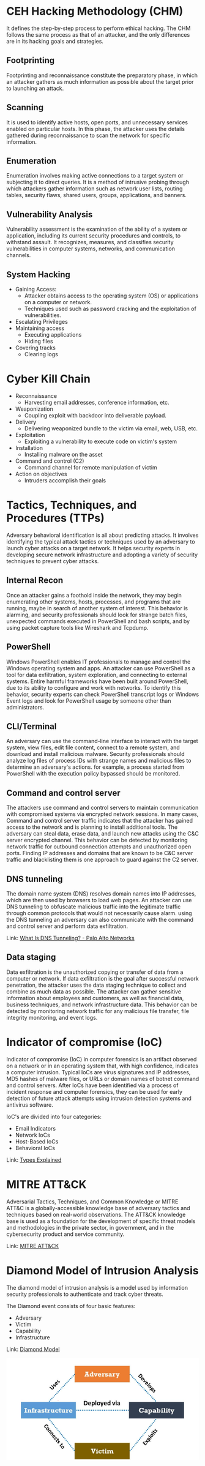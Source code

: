 # CEH Hacking Methodology (CHM) 
It defines the step-by-step process to perform ethical hacking. The CHM follows the same process as that of an attacker, and the only  differences are in its hacking goals and strategies. 
## Footprinting
Footprinting and reconnaissance constitute the preparatory phase, in which an attacker 
gathers as much information as possible about the target prior to launching an attack. 

## Scanning 
It is used to identify active hosts, open ports, and unnecessary services enabled 
on particular hosts. In this phase, the attacker uses the details gathered during 
reconnaissance to scan the network for specific information. 

## Enumeration 
Enumeration involves making active connections to a target system or subjecting it to 
direct queries. It is a method of intrusive probing through which attackers gather 
information such as network user lists, routing tables, security flaws, shared users, 
groups, applications, and banners. 

## Vulnerability Analysis 
Vulnerability assessment is the examination of the ability of a system or application, 
including its current security procedures and controls, to withstand assault. It 
recognizes, measures, and classifies security vulnerabilities in computer systems, 
networks, and communication channels. 
## System Hacking
- Gaining Access:
	- Attacker obtains access to the  operating system (OS) or applications on a computer or network. 
	- Techniques used such as password cracking and the exploitation of vulnerabilities.
- Escalating Privileges 
- Maintaining access
    - Executing applications
    - Hiding files
- Covering tracks
    - Clearing logs
      
# Cyber Kill Chain
- Reconnaissance
    - Harvesting email addresses, conference information, etc.
- Weaponization
    - Coupling exploit with backdoor into deliverable payload.
- Delivery
    - Delivering weaponized bundle to the victim via email, web, USB, etc.
- Exploitation
    - Exploiting a vulnerability to execute code on victim's system
- Installation
    - Installing malware on the asset
- Command and control (C2)
    - Command channel for remote manipulation of victim
- Action on objectives
    - Intruders accomplish their goals
# Tactics, Techniques, and Procedures (TTPs) 
Adversary behavioral identification is all about predicting attacks. It involves identifying the typical attack tactics or techniques used by an adversary to launch cyber attacks on a target network. It helps security experts in developing secure network infrastructure and adopting a variety of security techniques to prevent cyber attacks.

## Internal Recon
Once an attacker gains a foothold inside the network, they may begin enumerating other systems, hosts, processes, and programs that are running, maybe in search of another system of interest. This behavior is alarming, and security professionals should look for strange batch files, unexpected commands executed in PowerShell and bash scripts, and by using packet capture tools like Wireshark and Tcpdump.

## PowerShell
Windows PowerShell enables IT professionals to manage and control the Windows operating system and apps. An attacker can use PowerShell as a tool for data exfiltration, system exploration, and connecting to external systems. Entire harmful frameworks have been built around PowerShell, due to its ability to configure and work with networks. To identify this behavior, security experts can check PowerShell transcript logs or Windows Event logs and look for PowerShell usage by someone other than administrators.
## CLI/Terminal
An adversary can use the command-line interface to interact with the target system, view files, edit file content, connect to a remote system, and download and install malicious malware. Security professionals should analyze log files of process IDs with strange names and malicious files to determine an adversary's actions. for example, a process started from PowerShell with the execution policy bypassed should be monitored.
## Command and control server
The attackers use command and control servers to maintain communication with compromised systems via encrypted network sessions. In many cases, Command and control server traffic indicates that the attacker has gained access to the network and is planning to install additional tools. The adversary can steal data, erase data, and launch new attacks using the C&C server encrypted channel. This behavior can be detected by monitoring network traffic for outbound connection attempts and unauthorized open ports. Finding IP addresses and domains that are known to be C&C server traffic and blacklisting them is one approach to guard against the C2 server.
## DNS tunneling
The domain name system (DNS) resolves domain names into IP addresses, which are then used by browsers to load web pages. An attacker can use DNS tunneling to obfuscate malicious traffic into the legitimate traffic through common protocols that would not necessarily cause alarm. using the DNS tunneling an adversary can also communicate with the command and control server and perform data exfiltration.

Link: [What Is DNS Tunneling? - Palo Alto Networks](https://www.paloaltonetworks.com/cyberpedia/what-is-dns-tunneling)

## Data staging
Data exfiltration is the unauthorized copying or transfer of data from a computer or network. If data exfiltration is the goal after successful network penetration, the attacker uses the data staging technique to collect and combine as much data as possible. The attacker can gather sensitive information about employees and customers, as well as financial data, business techniques, and network infrastructure data. This behavior can be detected by monitoring network traffic for any malicious file transfer, file integrity monitoring, and event logs.
# Indicator of compromise (IoC)
Indicator of compromise (IoC) in computer forensics is an artifact observed on a network or in an operating system that, with high confidence, indicates a computer intrusion. Typical IoCs are virus signatures and IP addresses, MD5 hashes of malware files, or URLs or domain names of botnet command and control servers. After IoCs have been identified via a process of incident response and computer forensics, they can be used for early detection of future attack attempts using intrusion detection systems and antivirus software. 

IoC's are divided into four categories:
- Email Indicators 
- Network IoCs
- Host-Based IoCs
- Behavioral IoCs
  
Link: [Types Explained](https://www.sentinelone.com/cybersecurity-101/what-are-indicators-of-compromise-iocs-a-comprehensive-guide/)

# MITRE ATT&CK
Adversarial Tactics, Techniques, and Common Knowledge or MITRE ATT&C is a globally-accessible knowledge base of adversary tactics and techniques based on real-world observations. The ATT&CK knowledge base is used as a foundation for the development of specific threat models and methodologies in the private sector, in government, and in the cybersecurity product and service community.

Link: [MITRE ATT&CK](https://attack.mitre.org/) 

# Diamond Model of Intrusion Analysis 
The diamond model of intrusion analysis is a model used by information security professionals to authenticate and track cyber threats.

The Diamond event consists of four basic features: 
- Adversary 
- Victim
- Capability
- Infrastructure

Link: [Diamond Model](https://www.eccouncil.org/cybersecurity-exchange/ethical-hacking/diamond-model-intrusion-analysis/)

![Diamond Model](./Img/Diamond_Model.png)
